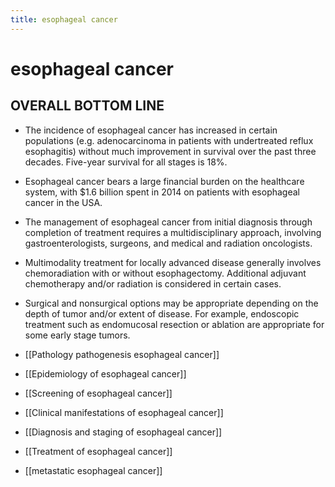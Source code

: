 ```yaml
---
title: esophageal cancer
---
```


# esophageal cancer

## OVERALL BOTTOM LINE

- The incidence of esophageal cancer has increased in certain populations (e.g. adenocarcinoma in patients with undertreated reflux esophagitis) without much improvement in survival over the past three decades. Five-year survival for all stages is 18%.
- Esophageal cancer bears a large financial burden on the healthcare system, with $1.6 billion spent in 2014 on patients with esophageal cancer in the USA.
- The management of esophageal cancer from initial diagnosis through completion of treatment requires a multidisciplinary approach, involving gastroenterologists, surgeons, and medical and radiation oncologists.
- Multimodality treatment for locally advanced disease generally involves chemoradiation with or without esophagectomy. Additional adjuvant chemotherapy and/or radiation is considered in certain cases.
- Surgical and nonsurgical options may be appropriate depending on the depth of tumor and/or extent of disease. For example, endoscopic treatment such as endomucosal resection or ablation are appropriate for some early stage tumors.

- [[Pathology pathogenesis esophageal cancer]]
- [[Epidemiology of esophageal cancer]]
- [[Screening of esophageal cancer]]
- [[Clinical manifestations of esophageal cancer]]
- [[Diagnosis and staging of esophageal cancer]]
- [[Treatment of esophageal cancer]]
- [[metastatic esophageal cancer]]
